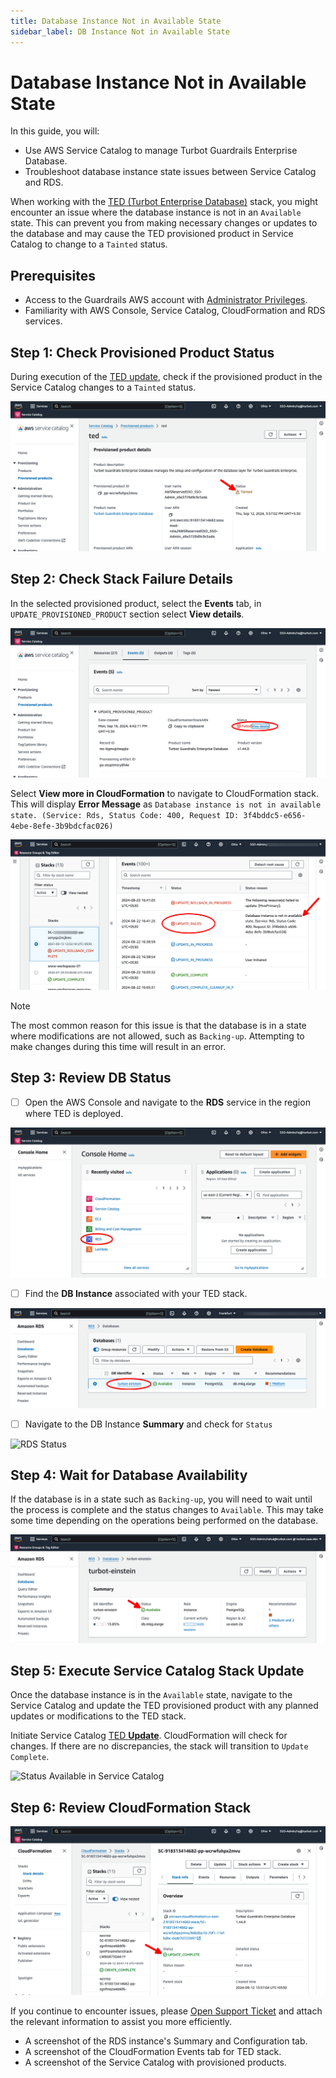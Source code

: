 ```yaml
---
title: Database Instance Not in Available State
sidebar_label: DB Instance Not in Available State
---
```


# Database Instance Not in Available State

In this guide, you will:
- Use AWS Service Catalog to manage Turbot Guardrails Enterprise Database.
- Troubleshoot database instance state issues between Service Catalog and RDS.

When working with the [TED (Turbot Enterprise Database)](/guardrails/docs/reference/glossary#turbot-guardrails-enterprise-database-ted) stack, you might encounter an issue where the database instance is not in an `Available` state. This can prevent you from making necessary changes or updates to the database and may cause the TED provisioned product in Service Catalog to change to a `Tainted` status.

## Prerequisites

- Access to the Guardrails AWS account with [Administrator Privileges](/guardrails/docs/enterprise/FAQ/admin-permissions).
- Familiarity with AWS Console, Service Catalog, CloudFormation and RDS services.

## Step 1: Check Provisioned Product Status

During execution of the [TED update](/guardrails/docs/runbooks/enterprise-install/update-ted#update-turbot-guardrails-enterprise-database-ted), check if the provisioned product in the Service Catalog changes to a `Tainted` status.

![Tainted Status](./service-catalog-ted-tainted-status.png)


<!-- (/images/docs/guardrails/guides/hosting-guardrails/troubleshooting/service-catalog-out-of-sync/ted-tained-status-view-details.png) -->

## Step 2: Check Stack Failure Details

In the selected provisioned product, select the **Events** tab, in `UPDATE_PROVISIONED_PRODUCT` section select **View details**.

![View Details](./ted-tained-status-view-details.png)

Select **View more in CloudFormation** to navigate to CloudFormation stack. This will display **Error Message** as
`Database instance is not in available state. (Service: Rds, Status Code: 400, Request ID: 3f4bddc5-e656-4ebe-8efe-3b9bdcfac026)`

![CFN Update Failed](./cfn-update-failed.png)

> [!NOTE]
> The most common reason for this issue is that the database is in a state where modifications are not allowed, such as `Backing-up`. Attempting to make changes during this time will result in an error.

## Step 3: Review DB Status

- [ ] Open the AWS Console and navigate to the **RDS** service in the region where TED is deployed.

![AWS RDS Service](./aws-rds-service-console.png)

- [ ] Find the **DB Instance** associated with your TED stack.

![TED RDS Instance](./ted-rds-instance.png)

- [ ] Navigate to the DB Instance **Summary** and check for `Status`

![RDS Status](/images/docs/guardrails/guides/hosting-guardrails/troubleshooting/update-ted/database-instance-not-in-available-state/rds-backing-up.png)

## Step 4: Wait for Database Availability

If the database is in a state such as `Backing-up`, you will need to wait until the process is complete and the status changes to `Available`. This may take some time depending on the operations being performed on the database.

![RDS Available State](./rds-status-available.png)

## Step 5: Execute Service Catalog Stack Update

Once the database instance is in the `Available` state, navigate to the Service Catalog and update the TED provisioned product with any planned updates or modifications to the TED stack.

Initiate Service Catalog [TED **Update**](/guardrails/docs/runbooks/enterprise-install/update-ted). CloudFormation will check for changes. If there are no discrepancies, the stack will transition to `Update Complete`.

![Status Available in Service Catalog](./service-catalog-status-available.png)

## Step 6: Review CloudFormation Stack

![Update Complete](./update-complete.png)

If you continue to encounter issues, please [Open Support Ticket](https://support.turbot.com) and attach the relevant information to assist you more efficiently.

- A screenshot of the RDS instance's Summary and Configuration tab.
- A screenshot of the CloudFormation Events tab for TED stack.
- A screenshot of the Service Catalog with provisioned products.
